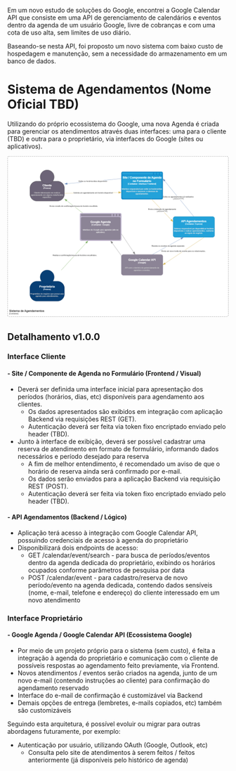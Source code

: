 Em um novo estudo de soluções do Google, encontrei a Google Calendar API que consiste em uma API de gerenciamento de calendários e eventos dentro da agenda de um usuário Google, livre de cobranças e com uma cota de uso alta, sem limites de uso diário.

Baseando-se nesta API, foi proposto um novo sistema com baixo custo de hospedagem e manutenção, sem a necessidade do armazenamento em um banco de dados.


# Sistema de Agendamentos (Nome Oficial TBD)

Utilizando do próprio ecossistema do Google, uma nova Agenda é criada para gerenciar os atendimentos através duas interfaces: uma para o cliente (TBD) e outra para o proprietário, via interfaces do Google (sites ou aplicativos).

![sistema-agendamentos-v1.0.0](./sistema-agendamentos-v1.0.0.png)

## Detalhamento v1.0.0

### Interface Cliente

#### - Site / Componente de Agenda no Formulário (Frontend / Visual)
- Deverá ser definida uma interface inicial para apresentação dos períodos (horários, dias, etc) disponíveis para agendamento aos clientes.
  - Os dados apresentados são exibidos em integração com aplicação Backend via requisições REST (GET).
  - Autenticação deverá ser feita via token fixo encriptado enviado pelo header (TBD).
- Junto à interface de exibição, deverá ser possível cadastrar uma reserva de atendimento em formato de formulário, informando dados necessários e período desejado para reserva
  - A fim de melhor entendimento, é recomendado um aviso de que o horário de reserva ainda será confirmado por e-mail.
  - Os dados serão enviados para a aplicação Backend via requisição REST (POST). 
  - Autenticação deverá ser feita via token fixo encriptado enviado pelo header (TBD).

#### - API Agendamentos (Backend / Lógico)
- Aplicação terá acesso à integração com Google Calendar API, possuindo credenciais de acesso à agenda do proprietário
- Disponibilizará dois endpoints de acesso:
  - GET /calendar/event/search - para busca de períodos/eventos dentro da agenda dedicada do proprietário, exibindo os horários ocupados conforme parâmetros de pesquisa por data
  - POST /calendar/event - para cadastro/reserva de novo período/evento na agenda dedicada, contendo dados sensíveis (nome, e-mail, telefone e endereço) do cliente interessado em um novo atendimento

### Interface Proprietário

#### - Google Agenda / Google Calendar API (Ecossistema Google)
- Por meio de um projeto próprio para o sistema (sem custo), é feita a integração à agenda do proprietário e comunicação com o cliente de possíveis respostas ao agendamento feito previamente, via Frontend.
- Novos atendimentos / eventos serão criados na agenda, junto de um novo e-mail (contendo instruções ao cliente) para confirmação do agendamento reservado
- Interface do e-mail de confirmação é customizável via Backend
- Demais opções de entrega (lembretes, e-mails copiados, etc) também são customizáveis


Seguindo esta arquitetura, é possível evoluir ou migrar para outras abordagens futuramente, por exemplo:
- Autenticação por usuário, utilizando OAuth (Google, Outlook, etc)
  - Consulta pelo site de atendimentos à serem feitos / feitos anteriormente (já disponíveis pelo histórico de agenda)
